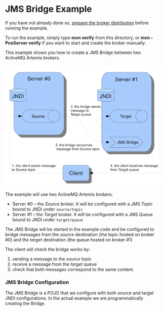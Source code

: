 # JMS Bridge Example

If you have not already done so, [prepare the broker distribution](../../../../README.md#getting-started) before running the example.

To run the example, simply type **mvn verify** from this directory, or **mvn -PnoServer verify** if you want to start and create the broker manually.

This example shows you how to create a JMS Bridge between two ActiveMQ Artemis brokers.

![](jms-bridge.png)

The example will use two ActiveMQ Artemis brokers:

*   Server #0 – the _Source_ broker. It will be configured with a JMS Topic bound to JNDI under `source/topic`
*   Server #1 – the _Target_ broker. It will be configured with a JMS Queue bound to JNDI under `target/queue`

The JMS Bridge will be started in the example code and be configured to bridge messages from the _source_ destination (the topic hosted on broker #0) and the _target_ destination (the queue hosted on broker #1)

The client will check the bridge works by:

1.  sending a message to the _source_ topic
2.  receive a message from the _target_ queue
3.  check that both messages correspond to the same content.

### JMS Bridge Configuration

The JMS Bridge is a POJO that we configure with both source and target JNDI configurations. In the actual example we are programmatically creating the Bridge.